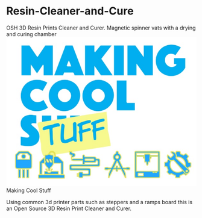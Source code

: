 # Resin-Cleaner-and-Cure
OSH 3D Resin Prints Cleaner and Curer. Magnetic spinner vats with a drying and curing chamber
![GitHub Logo](/images/LogoMCS.jpg)
Making Cool Stuff

Using common 3d printer parts such as steppers and a ramps board this is an Open Source 3D Resin Print Cleaner and Curer.

